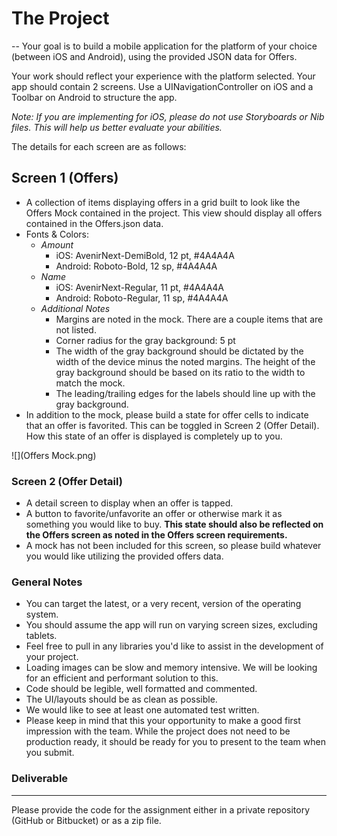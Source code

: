 # The Project

--
Your goal is to build a mobile application for the platform of your choice (between iOS and Android), using the provided JSON data for Offers.

Your work should reflect your experience with the platform selected. Your app should contain 2 screens. Use a UINavigationController on iOS and a Toolbar on Android to structure the app.

*Note: If you are implementing for iOS, please do not use Storyboards or Nib files. This will help us better evaluate your abilities.*

The details for each screen are as follows:

## Screen 1 (Offers)

* A collection of items displaying offers in a grid built to look like the Offers Mock contained in the project. This view should display all offers contained in the Offers.json data.
* Fonts & Colors:
  * *Amount*
    * iOS: AvenirNext-DemiBold, 12 pt, #4A4A4A
    * Android: Roboto-Bold, 12 sp, #4A4A4A
  * *Name*
    * iOS: AvenirNext-Regular, 11 pt, #4A4A4A
    * Android: Roboto-Regular, 11 sp, #4A4A4A
  * *Additional Notes*
    * Margins are noted in the mock. There are a couple items that are not listed.
    * Corner radius for the gray background: 5 pt
    * The width of the gray background should be dictated by the width of the device minus the noted margins. The height of the gray background should be based on its ratio to the width to match the mock.
    * The leading/trailing edges for the labels should line up with the gray background.
* In addition to the mock, please build a state for offer cells to indicate that an offer is favorited. This can be toggled in Screen 2 (Offer Detail). How this state of an offer is displayed is completely up to you.

![](Offers Mock.png)

### Screen 2 (Offer Detail)

* A detail screen to display when an offer is tapped.
* A button to favorite/unfavorite an offer or otherwise mark it as something you would like to buy. **This state should also be reflected on the Offers screen as noted in the Offers screen requirements.**
* A mock has not been included for this screen, so please build whatever you would like utilizing the provided offers data.

### General Notes

* You can target the latest, or a very recent, version of the operating system.
* You should assume the app will run on varying screen sizes, excluding tablets.
* Feel free to pull in any libraries you'd like to assist in the development of your project.
* Loading images can be slow and memory intensive. We will be looking for an efficient and performant solution to this.
* Code should be legible, well formatted and commented.
* The UI/layouts should be as clean as possible.
* We would like to see at least one automated test written.
* Please keep in mind that this your opportunity to make a good first impression with the team. While the project does not need to be production ready, it should be ready for you to present to the team when you submit.

### Deliverable

---

Please provide the code for the assignment either in a private repository (GitHub or Bitbucket) or as a zip file.
